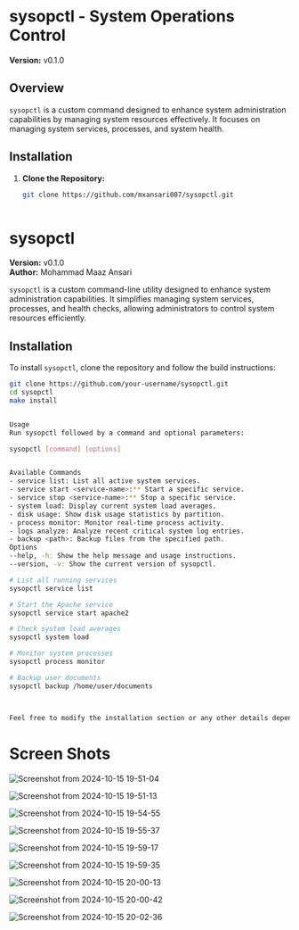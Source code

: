 # sysopctl - System Operations Control

**Version:** v0.1.0

## Overview

`sysopctl` is a custom command designed to enhance system administration capabilities by managing system resources effectively. It focuses on managing system services, processes, and system health.

## Installation

1. **Clone the Repository:**

   ```bash
   git clone https://github.com/mxansari007/sysopctl.git



# sysopctl

**Version:** v0.1.0  
**Author:** Mohammad Maaz Ansari  

`sysopctl` is a custom command-line utility designed to enhance system administration capabilities. It simplifies managing system services, processes, and health checks, allowing administrators to control system resources efficiently.

## Installation

To install `sysopctl`, clone the repository and follow the build instructions:

```bash
git clone https://github.com/your-username/sysopctl.git
cd sysopctl
make install


Usage
Run sysopctl followed by a command and optional parameters:

sysopctl [command] [options]


Available Commands
- service list: List all active system services.
- service start <service-name>:** Start a specific service.
- service stop <service-name>:** Stop a specific service.
- system load: Display current system load averages.
- disk usage: Show disk usage statistics by partition.
- process monitor: Monitor real-time process activity.
- logs analyze: Analyze recent critical system log entries.
- backup <path>: Backup files from the specified path.
Options
--help, -h: Show the help message and usage instructions.
--version, -v: Show the current version of sysopctl.

# List all running services
sysopctl service list

# Start the Apache service
sysopctl service start apache2

# Check system load averages
sysopctl system load

# Monitor system processes
sysopctl process monitor

# Backup user documents
sysopctl backup /home/user/documents



Feel free to modify the installation section or any other details depending on your repository setup.
```

# Screen Shots

![Screenshot from 2024-10-15 19-51-04](https://github.com/user-attachments/assets/71853e4b-c042-46b0-9b73-bf13375e5c9a)

![Screenshot from 2024-10-15 19-51-13](https://github.com/user-attachments/assets/5ef97345-f61a-4c5a-9fa6-726fe9111e1a)

![Screenshot from 2024-10-15 19-54-55](https://github.com/user-attachments/assets/e031dc26-bc8c-4521-a660-02efa5f30212)

![Screenshot from 2024-10-15 19-55-37](https://github.com/user-attachments/assets/46ee339a-9a75-4612-9bc5-326d8be763c2)

![Screenshot from 2024-10-15 19-59-17](https://github.com/user-attachments/assets/8a194190-782a-457e-b376-c18824afa8e0)

![Screenshot from 2024-10-15 19-59-35](https://github.com/user-attachments/assets/ceddbc9f-890e-4f61-a254-cea8057d2e77)

![Screenshot from 2024-10-15 20-00-13](https://github.com/user-attachments/assets/2f97441b-4302-4d50-9a0d-2fc1f400c646)

![Screenshot from 2024-10-15 20-00-42](https://github.com/user-attachments/assets/22eb6714-52ed-4afa-a558-92ba8d1de6cc)

![Screenshot from 2024-10-15 20-02-36](https://github.com/user-attachments/assets/8ea89b66-91d9-4a8e-991c-e8c714fef428)







